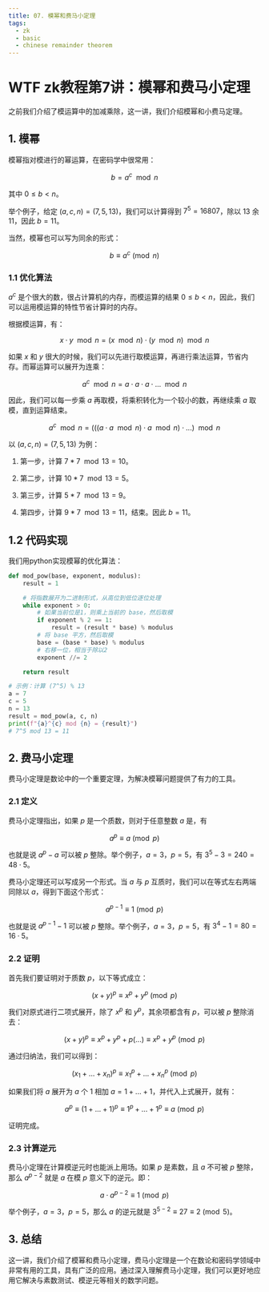 ```yaml
---
title: 07. 模幂和费马小定理
tags:
  - zk
  - basic
  - chinese remainder theorem
---
```


# WTF zk教程第7讲：模幂和费马小定理

之前我们介绍了模运算中的加减乘除，这一讲，我们介绍模幂和小费马定理。

## 1. 模幂

模幂指对模进行的幂运算，在密码学中很常用：

$$
b = a^c \mod{n}
$$

其中 $0 \le b < n$。

举个例子，给定 $(a, c, n) = (7, 5, 13)$，我们可以计算得到 $7^5=16807$，除以 $13$ 余 $11$，因此 $b = 11$。

当然，模幂也可以写为同余的形式：

$$
b \equiv a^c \pmod{n}
$$

### 1.1 优化算法

$a^c$ 是个很大的数，很占计算机的内存，而模运算的结果 $0 \le b < n$，因此，我们可以运用模运算的特性节省计算时的内存。

根据模运算，有：

$$
x \cdot y \mod{n} = (x \mod{n})  \cdot (y \mod{n}) \mod{n}
$$

如果 $x$ 和 $y$ 很大的时候，我们可以先进行取模运算，再进行乘法运算，节省内存。而幂运算可以展开为连乘：

$$
a^c \mod{n} = a \cdot a \cdot a \cdot ... \mod{n} 
$$

因此，我们可以每一步乘 $a$ 再取模，将乘积转化为一个较小的数，再继续乘 $a$ 取模，直到运算结束。

$$
a^c \mod{n} = (((a \cdot a \mod{n}) \cdot a \mod{n}) \cdot ... )\mod{n} 
$$

以 $(a, c, n) = (7, 5, 13)$ 为例：

1. 第一步，计算 $7 * 7 \mod{13} =10$。

2. 第二步，计算 $10 * 7 \mod{13} = 5$。

3. 第三步，计算 $5 * 7 \mod{13} = 9$。

4. 第四步，计算 $9 * 7 \mod{13} = 11$，结束。因此 $b = 11$。

## 1.2 代码实现

我们用python实现模幂的优化算法：

```python
def mod_pow(base, exponent, modulus):
    result = 1

    # 将指数展开为二进制形式，从高位到低位逐位处理
    while exponent > 0:
        # 如果当前位是1，则乘上当前的 base，然后取模
        if exponent % 2 == 1:
            result = (result * base) % modulus
        # 将 base 平方，然后取模
        base = (base * base) % modulus
        # 右移一位，相当于除以2
        exponent //= 2

    return result

# 示例：计算 (7^5) % 13
a = 7
c = 5
n = 13
result = mod_pow(a, c, n)
print(f"{a}^{c} mod {n} = {result}")
# 7^5 mod 13 = 11
```

## 2. 费马小定理

费马小定理是数论中的一个重要定理，为解决模幂问题提供了有力的工具。

### 2.1 定义

费马小定理指出，如果 $p$ 是一个质数，则对于任意整数 $a$ 是，有

$$
a^{p} \equiv a \pmod{p}
$$

也就是说 $a^p -a$ 可以被 $p$ 整除。举个例子，$a = 3$，$p = 5$，有 $3^5 - 3 = 240 = 48 \cdot 5$。

费马小定理还可以写成另一个形式。当 $a$ 与 $p$ 互质时，我们可以在等式左右两端同除以 $a$，得到下面这个形式：

$$
a^{p-1} \equiv 1 \pmod{p}
$$

也就是说 $a^{p-1} -1$ 可以被 $p$ 整除。举个例子，$a = 3$，$p = 5$，有 $3^4 -1 = 80 = 16 \cdot 5$。

### 2.2 证明

首先我们要证明对于质数 $p$，以下等式成立：

$$
(x+y)^p \equiv x^p +y^p \pmod{p}
$$

我们对原式进行二项式展开，除了 $x^p$ 和 $y^p$，其余项都含有 $p$，可以被 $p$ 整除消去：

$$
(x+y)^p \equiv  x^p +y^p + p(...) \equiv x^p +y^p \pmod{p}
$$

通过归纳法，我们可以得到：

$$
(x_1 + ... + x_n)^p \equiv x_1^p + ... + x_n^p \pmod{p}
$$

如果我们将 $a$ 展开为 $a$ 个 $1$ 相加 $a = 1+ ... +1$，并代入上式展开，就有：

$$
a^p \equiv (1 + ... + 1)^p \equiv 1^p + ... + 1^p \equiv a \pmod{p}
$$

证明完成。

### 2.3 计算逆元

费马小定理在计算模逆元时也能派上用场。如果 $p$ 是素数，且 $a$ 不可被 $p$ 整除，那么 $a^{p-2}$ 就是 $a$ 在模 $p$ 意义下的逆元。即：

$$
a \cdot a^{p-2} \equiv 1 \pmod{p}
$$

举个例子，$a = 3$，$p = 5$，那么 $a$ 的逆元就是 $3^{5-2} \equiv 27 \equiv 2 \pmod{5}$。

## 3. 总结

这一讲，我们介绍了模幂和费马小定理，费马小定理是一个在数论和密码学领域中非常有用的工具，具有广泛的应用。通过深入理解费马小定理，我们可以更好地应用它解决与素数测试、模逆元等相关的数学问题。
